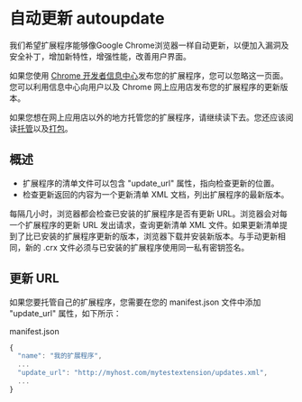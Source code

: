 # 自动更新 autoupdate

我们希望扩展程序能够像Google Chrome浏览器一样自动更新，以便加入漏洞及安全补丁，增加新特性，增强性能，改善用户界面。

如果您使用 [Chrome 开发者信息中心](https://chrome.google.com/webstore/developer/dashboard)发布您的扩展程序，您可以忽略这一页面。您可以利用信息中心向用户以及 Chrome 网上应用店发布您的扩展程序的更新版本。

如果您想在网上应用店以外的地方托管您的扩展程序，请继续读下去。您还应该阅读[托管](http://developer.chrome.com/extensions/hosting.html)以及[打包](http://developer.chrome.com/extensions/packaging.html)。

## 概述

* 扩展程序的清单文件可以包含 "update_url" 属性，指向检查更新的位置。
* 检查更新返回的内容为一个更新清单 XML 文档，列出扩展程序的最新版本。

每隔几小时，浏览器都会检查已安装的扩展程序是否有更新 URL。浏览器会对每一个扩展程序的更新 URL 发出请求，查询更新清单 XML 文件。如果更新清单提到了比已安装的扩展程序更新的版本，浏览器下载并安装新版本。与手动更新相同，新的 .crx 文件必须与已安装的扩展程序使用同一私有密钥签名。

## 更新 URL
如果您要托管自己的扩展程序，您需要在您的 manifest.json 文件中添加 "update_url" 属性，如下所示：

manifest.json

```js
{
  "name": "我的扩展程序",
  ...
  "update_url": "http://myhost.com/mytestextension/updates.xml",
  ...
}
```